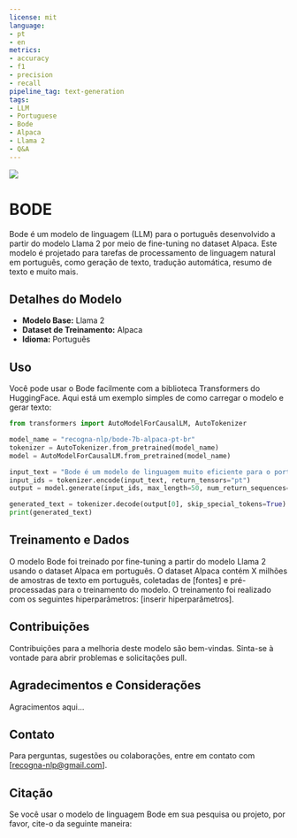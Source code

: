 ```yaml
---
license: mit
language:
- pt
- en
metrics:
- accuracy
- f1
- precision
- recall
pipeline_tag: text-generation
tags:
- LLM
- Portuguese
- Bode
- Alpaca
- Llama 2
- Q&A
---
```


<img src="https://huggingface.co/recogna-nlp/bode-7b-alpaca-pt-br/edit/main/Logo_Bode_LLM.jpg">


# BODE

Bode é um modelo de linguagem (LLM) para o português desenvolvido a partir do modelo Llama 2 por meio de fine-tuning no dataset Alpaca. Este modelo é projetado para tarefas de processamento de linguagem natural em português, como geração de texto, tradução automática, resumo de texto e muito mais.

## Detalhes do Modelo

- **Modelo Base:** Llama 2
- **Dataset de Treinamento:** Alpaca
- **Idioma:** Português

## Uso

Você pode usar o Bode facilmente com a biblioteca Transformers do HuggingFace. Aqui está um exemplo simples de como carregar o modelo e gerar texto:

```python
from transformers import AutoModelForCausalLM, AutoTokenizer

model_name = "recogna-nlp/bode-7b-alpaca-pt-br"
tokenizer = AutoTokenizer.from_pretrained(model_name)
model = AutoModelForCausalLM.from_pretrained(model_name)

input_text = "Bode é um modelo de linguagem muito eficiente para o português."
input_ids = tokenizer.encode(input_text, return_tensors="pt")
output = model.generate(input_ids, max_length=50, num_return_sequences=1)

generated_text = tokenizer.decode(output[0], skip_special_tokens=True)
print(generated_text)
```

## Treinamento e Dados

O modelo Bode foi treinado por fine-tuning a partir do modelo Llama 2 usando o dataset Alpaca em português. O dataset Alpaca contém X milhões de amostras de texto em português, coletadas de [fontes] e pré-processadas para o treinamento do modelo. O treinamento foi realizado com os seguintes hiperparâmetros: [inserir hiperparâmetros].

## Contribuições

Contribuições para a melhoria deste modelo são bem-vindas. Sinta-se à vontade para abrir problemas e solicitações pull.

## Agradecimentos e Considerações

Agracimentos aqui...

## Contato

Para perguntas, sugestões ou colaborações, entre em contato com [recogna-nlp@gmail.com].

## Citação

Se você usar o modelo de linguagem Bode em sua pesquisa ou projeto, por favor, cite-o da seguinte maneira: